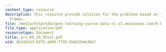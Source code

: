 ```yaml
---
content_type: resource
description: This resource provide solution for the problems based on forces and reference
  frames.
file: /media/https%3A/open-learning-course-data-rc.s3.amazonaws.com/8-01l-physics-i-classical-mechanics-fall-2005/db142e536275ab967f958ab52b4e38e7_prs_09_29_05sol.pdf
file_type: application/pdf
resourcetype: Document
title: prs_09_29_05sol.pdf
uid: db142e53-6275-ab96-7f95-8ab52b4e38e7
---
```

